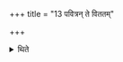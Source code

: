 +++
title = "13 पवित्रन् ते विततम्"

+++

<details><summary>थिते</summary>

पवित्रं ते विततं ब्रह्मणस्पते प्रभुर्गात्राणि पर्येषि विश्वतः । अतप्ततनूर्न तदामो अश्नुते शृतास इद्वहन्तस्तत्समाशतेति वितत्यमानमभिमन्त्रयते यजमानः १३
</details>

